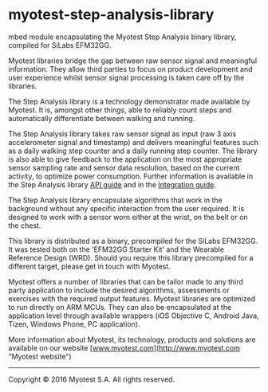 # myotest-step-analysis-library
mbed module encapsulating the Myotest Step Analysis binary library, compiled for SiLabs EFM32GG.

Myotest libraries bridge the gap between raw sensor signal and meaningful information. They allow third parties to focus on product development and user experience whilst sensor signal processing is taken care off by the libraries.

The Step Analysis library is a technology demonstrator made available by Myotest. It is, amongst other things, able to reliably count steps and automatically differentiate between walking and running.

The Step Analysis library takes raw sensor signal as input (raw 3 axis accelerometer signal and timestamp) and delivers meaningful features such as a daily walking step counter and a daily running step counter. The library is also able to give feedback to the application on the most appropriate sensor sampling rate and sensor data resolution, based on the current activity, to optimize power consumption. Further information is available in the Step Analysis library [API guide](Docs/api_guide.md) and in the [Integration guide](Integration_guide.md).

The Step Analysis library encapsulate algorithms that work in the background without any specific interaction from the user required. It is designed to work with a sensor worn either at the wrist, on the belt or on the chest.

This library is distributed as a binary, precompiled for the SiLabs EFM32GG. It was tested both on the ‘EFM32GG Starter Kit’ and the Wearable Reference Design (WRD). Should you require this library precompiled for a different target, please get in touch with Myotest.

Myotest offers a number of libraries that can be tailor made to any third party application to include the desired algorithms, assessments or exercises with the required output features. Myotest libraries are optimized to run directly on ARM MCUs. They can also be encapsulated at the application level through available wrappers (iOS Objective C, Android Java, Tizen, Windows Phone, PC application).

More information about Myotest, its technology, products and solutions are available on our website [www.myotest.com](http://www.myotest.com "Myotest website")

______
Copyright © 2016 Myotest S.A. All rights reserved.

